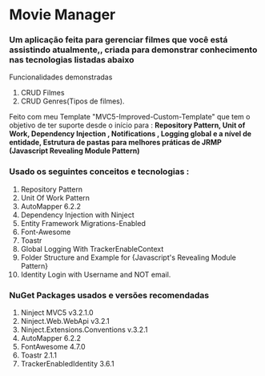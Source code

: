 # Movie Manager
### Um aplicação feita para gerenciar filmes que você está assistindo atualmente,, criada para demonstrar conhecimento nas tecnologias listadas abaixo

Funcionalidades demonstradas
1. CRUD Filmes
2. CRUD Genres(Tipos de filmes).

Feito com meu Template "MVC5-Improved-Custom-Template" que tem o objetivo de ter suporte desde o início para : **Repository Pattern, Unit of Work, Dependency Injection , Notifications , Logging global e a nível de entidade, Estrutura de pastas para melhores práticas de JRMP (Javascript Revealing Module Pattern)**

### Usado os seguintes conceitos e tecnologias :
1. Repository Pattern
2. Unit Of Work Pattern
3. AutoMapper 6.2.2
4. Dependency Injection with Ninject
5. Entity Framework Migrations-Enabled
6. Font-Awesome 
7. Toastr
8. Global Logging With TrackerEnableContext
9. Folder Structure and Example for {Javascript's Revealing Module Pattern}
10. Identity Login with Username and NOT email.

### NuGet Packages usados e versões recomendadas

1. Ninject MVC5 v3.2.1.0
2. Ninject.Web.WebApi v3.2.1
3. Ninject.Extensions.Conventions v.3.2.1
4. AutoMapper 6.2.2
5. FontAwesome 4.7.0
6. Toastr 2.1.1
7. TrackerEnabledIdentity 3.6.1
